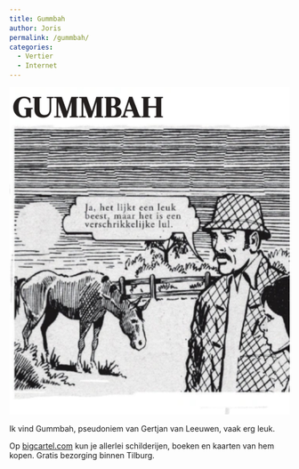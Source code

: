 ```yaml
---
title: Gummbah
author: Joris
permalink: /gummbah/
categories:
  - Vertier
  - Internet
---
```


![gummbah paard](/assets/posts/gummbah.png)

Ik vind Gummbah, pseudoniem van Gertjan van Leeuwen, vaak erg leuk.

Op [bigcartel.com](https://gummbah.bigcartel.com) kun je allerlei schilderijen, boeken en kaarten van hem kopen. Gratis bezorging binnen Tilburg.
